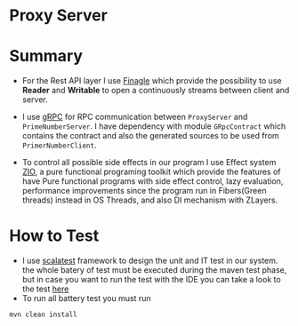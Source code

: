 # Proxy Server

# Summary  

* For the Rest API layer I use [Finagle](https://twitter.github.io/finagle/) which provide the possibility 
  to use **Reader** and **Writable** to open a continuously streams between client and server.
  
* I use [gRPC](https://grpc.io) for RPC communication between ```ProxyServer``` and ```PrimeNumberServer```.
  I have dependency with module ````GRpcContract```` which contains the contract and also the generated sources to be used from ```PrimerNumberClient```.
  
* To control all possible side effects in our program I use Effect system [ZIO](https://zio.dev), a pure functional programing toolkit
which provide the features of have Pure functional programs with side effect control,
  lazy evaluation, performance improvements since the program run in Fibers(Green threads) instead in OS Threads, and also DI mechanism with ZLayers.

# How to Test

* I use [scalatest](https://www.scalatest.org) framework to design the unit and IT test in our system.
the whole batery of test must be executed during the maven test phase, but in case you want to run the test
  with the IDE you can take a look to the test [here](src/test/scala)
* To run all battery test you must run

````
mvn clean install
````

